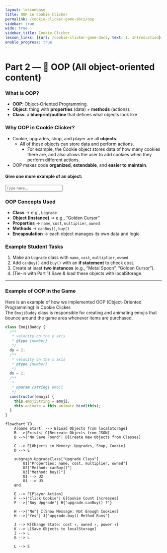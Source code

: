 ```yaml
---
layout: lessonbase
title: OOP in Cookie Clicker
permalink: /cookie-clicker-game-docs/oop
sidebar: true
wide: true
sidebar_title: Cookie Clicker
lesson_links: [{url: /cookie-clicker-game-docs, text: 1. Introduction}, {url: /cookie-clicker-game-docs/oop, text: 2. OOP}, {url: /cookie-clicker-game-docs/class-architecture, text: 3. Classes}, {url: /cookie-clicker-game-docs/localstorage, text: 4. Localstorage},{url: /cookie-clicker-game-docs/quiz, text: 5. OOP Quiz}]
enable_progress: true
---
```


# Part 2 — 🧱 OOP (All object-oriented content)

### What is OOP?
- **OOP**: Object-Oriented Programming.
- **Object**: thing with **properties** (data) + **methods** (actions).
- **Class**: a **blueprint/outline** that defines what objects look like.

### Why OOP in Cookie Clicker?
- Cookie, upgrades, shop, and player are all **objects**.
  - All of these objects can store data and perform actions.
    - For example, the Cookie object stores data of how many cookies there are, and also allows the user to add cookies when they perform different actions.
- OOP makes code **organized**, **extendable**, and **easier to maintain**.

#### Give one more example of an object:
<input type="text" placeholder="Type here..."/>

### OOP Concepts Used
- **Class** → e.g., `Upgrade`
- **Object (Instance)** → e.g., “Golden Cursor”
- **Properties** → `name`, `cost`, `multiplier`, `owned`
- **Methods** → `canBuy()`, `buy()`
- **Encapsulation** → each object manages its own data and logic

### Example Student Tasks
1. Make an `Upgrade` class with `name`, `cost`, `multiplier`, `owned`.
2. Add `canBuy()` and `buy()` with an **if statement** to check cost.
3. Create at least **two instances** (e.g., “Metal Spoon”, “Golden Cursor”).
4. (Tie-in with Part 1) Save & load these objects with localStorage.

---

### Example of OOP in the Game

Here is an example of how we implemented OOP (Object-Oriented Programming) in Cookie Clicker.  
The `EmojiBuddy` class is responsible for creating and animating emojis that bounce around the game area whenever items are purchased.


```js
class EmojiBuddy {
  /**
   * velocity on the y axis
   * @type {number}
   */
  dy = 2;
  /**
   * velocity on the x axis
   * @type {number}
   */
  dx = 2;
  /**
   *
   * @param {string} emoji
   */
  constructor(emoji) {
    this.emojiString = emoji;
    this.animate = this.animate.bind(this);
  }
}
```

```mermaid
flowchart TD
    A[Game Start] --> B[Load Objects from localStorage]
    B -->|Exists| C[Recreate Objects from JSON]
    B -->|"No Save Found"| D[Create New Objects from Classes]

    C --> E[Objects in Memory: Upgrades, Shop, Cookie]
    D --> E

    subgraph UpgradeClass["Upgrade Class"]
        U1["Properties: name, cost, multiplier, owned"]
        U2["Method: canBuy()"]
        U3["Method: buy()"]
        U1 --> U2
        U1 --> U3
    end

    E --> F[Player Action]
    F -->|"Click Cookie"| G[Cookie Count Increases]
    F -->|"Buy Upgrade"| H{"upgrade.canBuy() ?"}   

    H -->|"No"| I[Show Message: Not Enough Cookies]
    H -->|"Yes"| J["upgrade.buy() Method Runs"]

    J --> K[Change State: cost ↑, owned ↑, power ↑]
    K --> L[Save Objects to localStorage]
    I --> L
    G --> L

    L --> E
```
